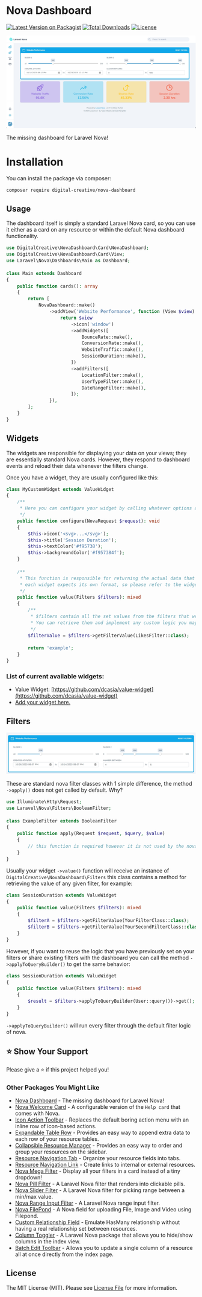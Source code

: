 # Nova Dashboard

[![Latest Version on Packagist](https://img.shields.io/packagist/v/digital-creative/nova-dashboard)](https://packagist.org/packages/digital-creative/nova-dashboard)
[![Total Downloads](https://img.shields.io/packagist/dt/digital-creative/nova-dashboard)](https://packagist.org/packages/digital-creative/nova-dashboard)
[![License](https://img.shields.io/packagist/l/digital-creative/nova-dashboard)](https://github.com/dcasia/nova-dashboard/blob/master/LICENSE)

<picture>
  <source media="(prefers-color-scheme: dark)" srcset="https://raw.githubusercontent.com/dcasia/nova-dashboard/main/screenshots/dark.png">
  <img alt="Laravel Nova Dashboard In Action" src="https://raw.githubusercontent.com/dcasia/nova-dashboard/main/screenshots/light.png">
</picture>

The missing dashboard for Laravel Nova!

# Installation

You can install the package via composer:

```
composer require digital-creative/nova-dashboard
```

## Usage

The dashboard itself is simply a standard Laravel Nova card, so you can use it either as a card on any resource 
or within the default Nova dashboard functionality.

```php
use DigitalCreative\NovaDashboard\Card\NovaDashboard;
use DigitalCreative\NovaDashboard\Card\View;
use Laravel\Nova\Dashboards\Main as Dashboard;

class Main extends Dashboard
{
    public function cards(): array
    {
        return [
            NovaDashboard::make()
                ->addView('Website Performance', function (View $view) {
                    return $view
                        ->icon('window')
                        ->addWidgets([
                            BounceRate::make(),
                            ConversionRate::make(),
                            WebsiteTraffic::make(),
                            SessionDuration::make(),
                        ])
                        ->addFilters([
                            LocationFilter::make(),
                            UserTypeFilter::make(),
                            DateRangeFilter::make(),
                        ]);
                }),
        ];
    }
}
```

## Widgets

The widgets are responsible for displaying your data on your views; they are essentially standard Nova cards.
However, they respond to dashboard events and reload their data whenever the filters change.

Once you have a widget, they are usually configured like this:

```php
class MyCustomWidget extends ValueWidget
{
    /**
     * Here you can configure your widget by calling whatever options are available for each widget
     */
    public function configure(NovaRequest $request): void
    {
        $this->icon('<svg>...</svg>');
        $this->title('Session Duration');
        $this->textColor('#f95738');
        $this->backgroundColor('#f957384f');
    }

    /**
     * This function is responsible for returning the actual data that will be shown on the widget,
     * each widget expects its own format, so please refer to the widget documentation 
     */
    public function value(Filters $filters): mixed
    {
        /**
         * $filters contain all the set values from the filters that were shown on the frontend. 
         * You can retrieve them and implement any custom logic you may have.
         */
        $filterValue = $filters->getFilterValue(LikesFilter::class);
        
        return 'example';
    }
}
```

### List of current available widgets:

- Value Widget: [https://github.com/dcasia/value-widget](https://github.com/dcasia/value-widget)
- [Add your widget here.](https://github.com/dcasia/nova-dashboard/edit/main/README.md)

## Filters

<picture>
  <source media="(prefers-color-scheme: dark)" srcset="https://raw.githubusercontent.com/dcasia/nova-dashboard/main/screenshots/filter-dark.png">
  <img alt="Filters Preview" src="https://raw.githubusercontent.com/dcasia/nova-dashboard/main/screenshots/filter-light.png">
</picture>

These are standard nova filter classes with 1 simple difference, the method `->apply()` does not get called by default. Why?

```php
use Illuminate\Http\Request;
use Laravel\Nova\Filters\BooleanFilter;

class ExampleFilter extends BooleanFilter
{
    public function apply(Request $request, $query, $value)
    {
        // this function is required however it is not used by the nova-dashboard
    }
}
```

Usually your widget `->value()` function will receive an instance of `DigitalCreative\NovaDashboard\Filters` this class 
contains a method for retrieving the value of any given filter, for example:

```php
class SessionDuration extends ValueWidget
{
    public function value(Filters $filters): mixed
    {
        $filterA = $filters->getFilterValue(YourFilterClass::class);
        $filterB = $filters->getFilterValue(YourSecondFilterClass::class);
    }
}
```

However, if you want to reuse the logic that you have previously set on your filters or share existing filters with
the dashboard you can call the method `->applyToQueryBuilder()` to get the same behavior:

```php
class SessionDuration extends ValueWidget
{
    public function value(Filters $filters): mixed
    {
        $result = $filters->applyToQueryBuilder(User::query())->get();    
    }
}
```

`->applyToQueryBuilder()` will run every filter through the default filter logic of nova.

## ⭐️ Show Your Support

Please give a ⭐️ if this project helped you!

### Other Packages You Might Like

- [Nova Dashboard](https://github.com/dcasia/nova-dashboard) - The missing dashboard for Laravel Nova!
- [Nova Welcome Card](https://github.com/dcasia/nova-welcome-card) - A configurable version of the `Help card` that comes with Nova.
- [Icon Action Toolbar](https://github.com/dcasia/icon-action-toolbar) - Replaces the default boring action menu with an inline row of icon-based actions.
- [Expandable Table Row](https://github.com/dcasia/expandable-table-row) - Provides an easy way to append extra data to each row of your resource tables.
- [Collapsible Resource Manager](https://github.com/dcasia/collapsible-resource-manager) - Provides an easy way to order and group your resources on the sidebar.
- [Resource Navigation Tab](https://github.com/dcasia/resource-navigation-tab) - Organize your resource fields into tabs.
- [Resource Navigation Link](https://github.com/dcasia/resource-navigation-link) - Create links to internal or external resources.
- [Nova Mega Filter](https://github.com/dcasia/nova-mega-filter) - Display all your filters in a card instead of a tiny dropdown!
- [Nova Pill Filter](https://github.com/dcasia/nova-pill-filter) - A Laravel Nova filter that renders into clickable pills.
- [Nova Slider Filter](https://github.com/dcasia/nova-slider-filter) - A Laravel Nova filter for picking range between a min/max value.
- [Nova Range Input Filter](https://github.com/dcasia/nova-range-input-filter) - A Laravel Nova range input filter.
- [Nova FilePond](https://github.com/dcasia/nova-filepond) - A Nova field for uploading File, Image and Video using Filepond.
- [Custom Relationship Field](https://github.com/dcasia/custom-relationship-field) - Emulate HasMany relationship without having a real relationship set between resources.
- [Column Toggler](https://github.com/dcasia/column-toggler) - A Laravel Nova package that allows you to hide/show columns in the index view.
- [Batch Edit Toolbar](https://github.com/dcasia/batch-edit-toolbar) - Allows you to update a single column of a resource all at once directly from the index page.

## License

The MIT License (MIT). Please see [License File](https://raw.githubusercontent.com/dcasia/nova-dashboard/master/LICENSE) for more information.
